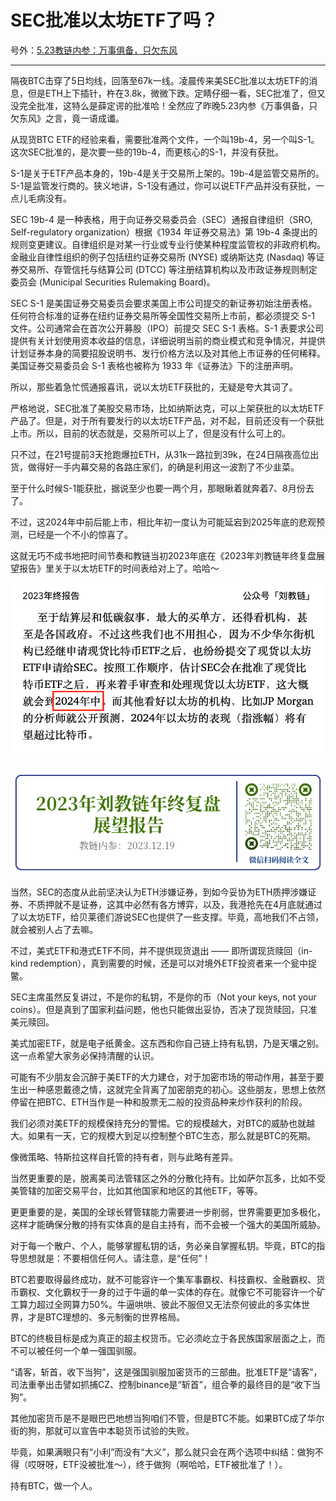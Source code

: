 # SEC批准以太坊ETF了吗？

号外：[5.23教链内参：万事俱备，只欠东风](http://rd.liujiaolian.com/i/20240523)

* * *

隔夜BTC击穿了5日均线，回落至67k一线。凌晨传来美SEC批准以太坊ETF的消息，但是ETH上下插针，杵在3.8k，微微下跌。定睛仔细一看，SEC批准了，但又没完全批准，这特么是薛定谔的批准哈！全然应了昨晚5.23内参《万事俱备，只欠东风》之言，竟一语成谶。

从现货BTC ETF的经验来看，需要批准两个文件，一个叫19b-4，另一个叫S-1。这次SEC批准的，是次要一些的19b-4，而更核心的S-1，并没有获批。

S-1是关于ETF产品本身的，19b-4是关于交易所上架的。19b-4是监管交易所的。S-1是监管发行商的。狭义地讲，S-1没有通过，你可以说ETF产品并没有获批，一点儿毛病没有。

SEC 19b-4 是一种表格，用于向证券交易委员会（SEC）通报自律组织（SRO, Self-regulatory organization）根据《1934 年证券交易法》第 19b-4 条提出的规则变更建议。自律组织是对某一行业或专业行使某种程度监管权的非政府机构。金融业自律性组织的例子包括纽约证券交易所 (NYSE) 或纳斯达克 (Nasdaq) 等证券交易所、存管信托与结算公司 (DTCC) 等注册结算机构以及市政证券规则制定委员会 (Municipal Securities Rulemaking Board)。

SEC S-1 是美国证券交易委员会要求美国上市公司提交的新证券初始注册表格。任何符合标准的证券在纽约证券交易所等全国性交易所上市前，都必须提交 S-1 文件。公司通常会在首次公开募股（IPO）前提交 SEC S-1 表格。S-1 表要求公司提供有关计划使用资本收益的信息，详细说明当前的商业模式和竞争情况，并提供计划证券本身的简要招股说明书、发行价格方法以及对其他上市证券的任何稀释。美国证券交易委员会 S-1 表格也被称为 1933 年《证券法》下的注册声明。

所以，那些着急忙慌通报喜讯，说以太坊ETF获批的，无疑是夸大其词了。

严格地说，SEC批准了美股交易市场，比如纳斯达克，可以上架获批的以太坊ETF产品了。但是，对于所有要发行的以太坊ETF产品，对不起，目前还没有一个获批上市。所以，目前的状态就是，交易所可以上了，但是没有什么可上的。

只不过，在21号提前3天抢跑爆拉ETH，从31k一路拉到39k，在24日隔夜高位出货，做得好一手内幕交易的各路庄家们，的确是利用这一波割了不少韭菜。

至于什么时候S-1能获批，据说至少也要一两个月，那眼瞅着就奔着7、8月份去了。

不过，这2024年中前后能上市，相比年初一度认为可能延宕到2025年底的悲观预测，已经是一个不小的惊喜了。

这就无巧不成书地把时间节奏和教链当初2023年底在《2023年刘教链年终复盘展望报告》里关于以太坊ETF的时间表给对上了。哈哈～

![](2024-05-24-A01.png)

![](2024-05-24-A02.png)

当然，SEC的态度从此前坚决认为ETH涉嫌证券，到如今妥协为ETH质押涉嫌证券、不质押就不是证券，这其中必然有各方博弈，以及，我港抢先在4月底就通过了以太坊ETF，给贝莱德们游说SEC也提供了一些支撑。毕竟，高地我们不占领，就会被别人占了去嘛。

不过，美式ETF和港式ETF不同，并不提供现货退出 —— 即所谓现货赎回（in-kind redemption），真到需要的时候，还是可以对境外ETF投资者来一个瓮中捉鳖。

SEC主席虽然反复讲过，不是你的私钥，不是你的币（Not your keys, not your coins）。但是真到了国家利益问题，他也只能做出妥协，否决了现货赎回，只准美元赎回。

美式加密ETF，就是电子纸黄金。这东西和你自己链上持有私钥，乃是天壤之别。这一点希望大家务必保持清醒的认识。

可能有不少朋友会沉醉于美ETF的大力建仓，对于加密市场的带动作用，甚至于要生出一种感恩戴德之情，这就完全背离了加密朋克的初心。这些朋友，思想上依然停留在把BTC、ETH当作是一种和股票无二般的投资品种来炒作获利的阶段。

我们必须对美ETF的规模保持充分的警惕。它的规模越大，对BTC的威胁也就越大。如果有一天，它的规模大到足以控制整个BTC生态，那么就是BTC的死期。

像微策略、特斯拉这样自托管的持有者，则与此略有差异。

当然更重要的是，脱离美司法管辖区之外的分散化持有。比如萨尔瓦多，比如不受美管辖的加密交易平台，比如其他国家和地区的其他ETF，等等。

更更重要的是，美国的全球长臂管辖能力需要进一步削弱，世界需要更加多极化，这样才能确保分散的持有实体真的是自主持有，而不会被一个强大的美国所威胁。

对于每一个散户、个人，能够掌握私钥的话，务必亲自掌握私钥。毕竟，BTC的指导思想就是：不要相信任何人。请注意，是“任何”！

BTC若要取得最终成功，就不可能容许一个集军事霸权、科技霸权、金融霸权、货币霸权、文化霸权于一身的过于牛逼的单一实体的存在。就像它不可能容许一个矿工算力超过全网算力50%。牛逼哄哄、彼此不服但又无法奈何彼此的多实体世界，才是BTC理想的、多元制衡的世界格局。

BTC的终极目标是成为真正的超主权货币。它必须屹立于各民族国家层面之上，而不可以被任何一个单一强国驯服。

“请客，斩首，收下当狗”，这是强国驯服加密货币的三部曲。批准ETF是“请客”，司法重拳出击譬如抓捕CZ、控制binance是“斩首”，组合拳的最终目的是“收下当狗”。

其他加密货币是不是眼巴巴地想当狗咱们不管，但是BTC不能。如果BTC成了华尔街的狗，那就可以宣告中本聪货币试验的失败。

毕竟，如果满眼只有“小利”而没有“大义”，那么就只会在两个选项中纠结：做狗不得（哎呀呀，ETF没被批准～），终于做狗（啊哈哈，ETF被批准了！）。

持有BTC，做一个人。
